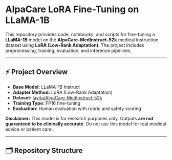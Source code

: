 # AlpaCare LoRA Fine-Tuning on LLaMA-1B

This repository provides code, notebooks, and scripts for fine-tuning a **LLaMA-1B** model on the **AlpaCare-MedInstruct-52k** medical instruction dataset using **LoRA (Low-Rank Adaptation)**. The project includes preprocessing, training, evaluation, and inference pipelines.

---

## ⚡ Project Overview

- **Base Model:** LLaMA-1B Instruct  
- **Adapter Method:** LoRA (Low-Rank Adaptation)  
- **Dataset:** [lavita/AlpaCare-MedInstruct-52k](https://huggingface.co/lavita/AlpaCare-MedInstruct-52k)  
- **Training Type:** FP16 fine-tuning  
- **Evaluation:** Human evaluation with rubric and safety scoring  

**Disclaimer:** This model is for research purposes only. Outputs **are not guaranteed to be clinically accurate**. Do not use this model for real medical advice or patient care.

---

## 🗂 Repository Structure

